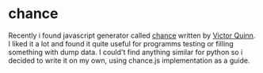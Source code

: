 chance
======


Recently i found javascript generator  called [chance](http://chancejs.com/) written by  [Victor Quinn](http://victorquinn.com/). I liked it a lot and found it quite useful for programms testing or filling something with dump data. I could't find anything similar for python so i decided to write it on my own, using chance.js implementation as a guide. 
